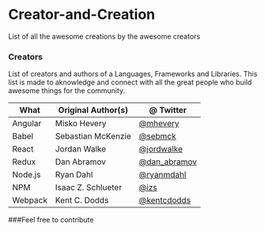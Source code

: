 # Creator-and-Creation
List of all the awesome creations by the awesome creators 

### Creators
List of creators and authors of a Languages, Frameworks and Libraries. 
This list is made to aknowledge and connect with all the great people who build awesome things for the community.

| What | Original Author(s) | @ Twitter|
| ------ | ------ | --------|
| Angular | Misko Hevery| [@mhevery](https://twitter.com/mhevery) |
|Babel | Sebastian McKenzie| [@sebmck](https://twitter.com/sebmck)  |
| React | Jordan Walke| [@jordwalke](https://twitter.com/jordwalke) 
| Redux | Dan Abramov | [@dan_abramov](https://twitter.com/dan_abramov)
|Node.js| Ryan Dahl| [@ryanmdahl](https://twitter.com/ryanmdahl)
| NPM | Isaac Z. Schlueter| [@izs](https://twitter.com/izs)
| Webpack | Kent C. Dodds| [@kentcdodds](https://twitter.com/kentcdodds)


###Feel free to contribute
